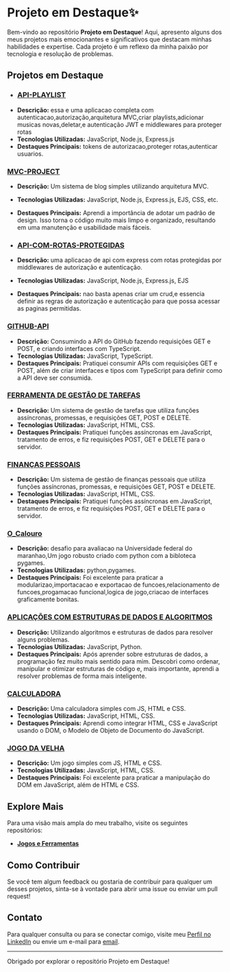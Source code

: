 # Projeto em Destaque✨

Bem-vindo ao repositório **Projeto em Destaque**! Aqui, apresento alguns dos meus projetos mais emocionantes e significativos que destacam minhas habilidades e expertise. Cada projeto é um reflexo da minha paixão por tecnologia e resolução de problemas.

## Projetos em Destaque

- ### [API-PLAYLIST](https://github.com/tpsousa/api-playlist)
- **Descrição:** essa e uma aplicacao completa com autenticacao,autorização,arquitetura MVC,criar playlists,adicionar musicas novas,deletar,e autenticação JWT e middlewares para proteger rotas
- **Tecnologias Utilizadas:** JavaScript, Node.js, Express.js
- **Destaques Principais:** tokens de autorizacao,proteger rotas,autenticar usuarios.

### [MVC-PROJECT](https://github.com/tpsousa/MVC-PROJECT)
- **Descrição:** Um sistema de blog simples utilizando arquitetura MVC.
- **Tecnologias Utilizadas:** JavaScript, Node.js, Express.js, EJS, CSS, etc.
- **Destaques Principais:** Aprendi a importância de adotar um padrão de design. Isso torna o código muito mais limpo e organizado, resultando em uma manutenção e usabilidade mais fáceis.

- ### [API-COM-ROTAS-PROTEGIDAS](https://github.com/tpsousa/api-rota-protegida)
- **Descrição:** uma aplicacao de api com express com rotas protegidas por middlewares de autorização e autenticação.
- **Tecnologias Utilizadas:** JavaScript, Node.js, Express.js, EJS
- **Destaques Principais:** nao basta apenas criar um crud,e essencia definir as regras de autorização e autenticação para que possa acessar as paginas permitidas.


### [GITHUB-API](https://github.com/tpsousa/typescript--exercises/tree/main/githubAPI)
- **Descrição:** Consumindo a API do GitHub fazendo requisições GET e POST, e criando interfaces com TypeScript.
- **Tecnologias Utilizadas:** JavaScript, TypeScript.
- **Destaques Principais:** Pratiquei consumir APIs com requisições GET e POST, além de criar interfaces e tipos com TypeScript para definir como a API deve ser consumida.

### [FERRAMENTA DE GESTÃO DE TAREFAS](https://github.com/tpsousa/games-and-tools/tree/main/sistemaDeGestaoDeTarefas)
- **Descrição:** Um sistema de gestão de tarefas que utiliza funções assíncronas, promessas, e requisições GET, POST e DELETE.
- **Tecnologias Utilizadas:** JavaScript, HTML, CSS.
- **Destaques Principais:** Pratiquei funções assíncronas em JavaScript, tratamento de erros, e fiz requisições POST, GET e DELETE para o servidor.

### [FINANÇAS PESSOAIS](https://github.com/tpsousa/games-and-tools/tree/main/personalFinance)
- **Descrição:** Um sistema de gestão de finanças pessoais que utiliza funções assíncronas, promessas, e requisições GET, POST e DELETE.
- **Tecnologias Utilizadas:** JavaScript, HTML, CSS.
- **Destaques Principais:** Pratiquei funções assíncronas em JavaScript, tratamento de erros, e fiz requisições POST, GET e DELETE para o servidor.

### [O_Calouro](https://github.com/tpsousa/games-and-tools/tree/main/o_calouro)
- **Descrição:** desafio para avaliacao na Universidade federal do maranhao,Um jogo robusto criado com python com a bibloteca pygames.
- **Tecnologias Utilizadas:** python,pygames.
- **Destaques Principais:** Foi excelente para praticar a modularizao,importacacao e exportacao de funcoes,relacionamento de funcoes,progamacao funcional,logica de jogo,criacao de interfaces graficamente bonitas.


### [APLICAÇÕES COM ESTRUTURAS DE DADOS E ALGORITMOS](https://github.com/tpsousa/Algorithms-and-data-structures)
- **Descrição:** Utilizando algoritmos e estruturas de dados para resolver alguns problemas.
- **Tecnologias Utilizadas:** JavaScript, Python.
- **Destaques Principais:** Após aprender sobre estruturas de dados, a programação fez muito mais sentido para mim. Descobri como ordenar, manipular e otimizar estruturas de código e, mais importante, aprendi a resolver problemas de forma mais inteligente.

### [CALCULADORA](https://github.com/tpsousa/games-and-tools/calculate)
- **Descrição:** Uma calculadora simples com JS, HTML e CSS.
- **Tecnologias Utilizadas:** JavaScript, HTML, CSS.
- **Destaques Principais:** Aprendi como integrar HTML, CSS e JavaScript usando o DOM, o Modelo de Objeto de Documento do JavaScript.

### [JOGO DA VELHA](https://github.com/tpsousa/games-and-tools/tree/main/tic-tac-toe)
- **Descrição:** Um jogo simples com JS, HTML e CSS.
- **Tecnologias Utilizadas:** JavaScript, HTML, CSS.
- **Destaques Principais:** Foi excelente para praticar a manipulação do DOM em JavaScript, além de HTML e CSS.

## Explore Mais

Para uma visão mais ampla do meu trabalho, visite os seguintes repositórios:

- **[Jogos e Ferramentas](https://github.com/username/games-and-tools)**

## Como Contribuir

Se você tem algum feedback ou gostaria de contribuir para qualquer um desses projetos, sinta-se à vontade para abrir uma issue ou enviar um pull request!

## Contato

Para qualquer consulta ou para se conectar comigo, visite meu [Perfil no LinkedIn](linkedin.com/in/thiago-sousa-2227a12b8) ou envie um e-mail para [email](thpdev098@gmail.com).

---

Obrigado por explorar o repositório Projeto em Destaque!
